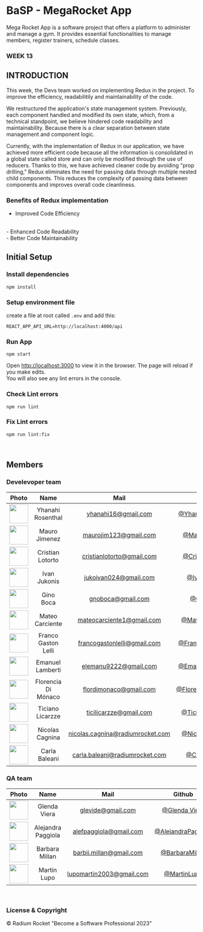 # BaSP - MegaRocket App

Mega Rocket App is a software project that offers a platform to administer and manage a gym. It provides essential functionalities to manage members, register trainers, schedule classes.

### WEEK 13
## INTRODUCTION

This week, the Devs team worked on implementing Redux in the project. To improve the efficiency, readabilitily and maintainability of the code.

We restructured the application's state management system. Previously, each component handled and modified its own state, which, from a technical standpoint, we believe hindered code readability and maintainability. Because there is a clear separation between state management and component logic.

Currently, with the implementation of Redux in our application, we have achieved more efficient code because all the information is consolidated in a global state called store and can only be modified through the use of reducers. Thanks to this, we have achieved cleaner code by avoiding "prop drilling," Redux eliminates the need for passing data through multiple nested child components. This reduces the complexity of passing data between components and improves overall code cleanliness.

### Benefits of Redux implementation
- Improved Code Efficiency
<br>
- Enhanced Code Readability
<br>
- Better Code Maintainability

## Initial Setup

### Install dependencies

    npm install

### Setup environment file

create a file at root called `.env` and add this:

    REACT_APP_API_URL=http://localhost:4000/api

### Run App

    npm start

Open [http://localhost:3000](http://localhost:3000) to view it in the browser.
The page will reload if you make edits.\
You will also see any lint errors in the console.

### Check Lint errors

    npm run lint

### Fix Lint errors

    npm run lint:fix

<br>




## Members

### Develevoper team

|                                          Photo                                           |        Name         |               Mail               |                          Github                          |
| :--------------------------------------------------------------------------------------: | :-----------------: | :------------------------------: | :------------------------------------------------------: |
| <img src="https://avatars.githubusercontent.com/u/127541829?v=4" height="50" width="50"> |  Yhanahi Rosenthal  |       yhanahi16@gmail.com        | [@YhanahiRosenthal](https://github.com/YhanahiRosenthal) |
| <img src="https://avatars.githubusercontent.com/u/102418096?v=4" height="50" width="50"> |    Mauro Jimenez    |      maurojim123@gmail.com       |      [@MauroJimenez](https://github.com/maurojjzz)       |
| <img src="https://avatars.githubusercontent.com/u/91099276?v=4" height="50" width="50">  |  Cristian Lotorto   |    cristianlotorto@gmail.com     |  [@CristianLotorto](https://github.com/CristianLotorto)  |
| <img src="https://avatars.githubusercontent.com/u/49520632?v=4" height="50" width="50">  |    Ivan Jukonis     |      jukoivan024@gmail.com       |      [@IvanJukonis](https://github.com/IvanJukonis)      |
| <img src="https://avatars.githubusercontent.com/u/93749172?v=4" height="50" width="50">  |      Gino Boca      |        gnoboca@gmail.com         |        [@GinoBoca](https://github.com/Ginoboca1)         |
| <img src="https://avatars.githubusercontent.com/u/127460882?v=4" height="50" width="50"> |   Mateo Carciente   |    mateocarciente1@gmail.com     |      [@MateoCarciente](https://github.com/MaateoC)       |
| <img src="https://avatars.githubusercontent.com/u/70213263?v=4" height="50" width="50">  | Franco Gaston Lelli |   francogastonlelli@gmail.com    |   [@FrancoGastonLelli](https://github.com/FrancoLelli)   |
| <img src="https://avatars.githubusercontent.com/u/127543742?v=4" height="50" width="50"> |  Emanuel Lamberti   |      elemanu9222@gmail.com       | [@Emanuel Lamberti](https://github.com/Emanuel-Lamberti) |
| <img src="https://avatars.githubusercontent.com/u/123522303?v=4" height="50" width="50"> | Florencia Di Mónaco |      flordimonaco@gmail.com      |  [@FlorenciaDiMónaco](https://github.com/flordimonaco)   |
| <img src="https://avatars.githubusercontent.com/u/86127600?v=4" height="50" width="50">  |  Ticiano Licarzze   |      ticilicarzze@gmail.com      |   [@TicianoLicarzze](https://github.com/ticilicarzze)    |
| <img src="https://avatars.githubusercontent.com/u/55507203?v=4" height="50" width="50">  |   Nicolas Cagnina   | nicolas.cagnina@radiumrocket.com |    [@NicolasCagnina](https://github.com/NicoCagnina)     |
| <img src="https://avatars.githubusercontent.com/u/72134180?v=4" height="50" width="50">  |    Carla Baleani    |  carla.baleani@radiumrocket.com  |       [@CarlaBaleani](https://github.com/cbaleani)       |

### QA team

|                                          Photo                                           |        Name        |           Mail           |                        Github                        |
| :--------------------------------------------------------------------------------------: | :----------------: | :----------------------: | :--------------------------------------------------: |
| <img src="https://avatars.githubusercontent.com/u/127681628?v=4" height="50" width="50"> |    Glenda Viera    |    glevide@gmail.com     |     [@Glenda Viera](https://github.com/GleViDe)      |
| <img src="https://avatars.githubusercontent.com/u/127527880?v=4" height="50" width="50"> | Alejandra Paggiola |  alefpaggiola@gmail.com  | [@AlejandraPaggiola](https://github.com/AlePaggiola) |
| <img src="https://avatars.githubusercontent.com/u/127547287?v=4" height="50" width="50"> |   Barbara Millan   | barbii.millan@gmail.com  |   [@BarbaraMillan](https://github.com/Barbimillan)   |
| <img src="https://avatars.githubusercontent.com/u/127552931?v=4" height="50" width="50"> |    Martin Lupo     | lupomartin2003@gmail.com |     [@MartinLupo](https://github.com/lupomartin)     |

<br>

### License & Copyright

© Radium Rocket "Become a Software Professional 2023"